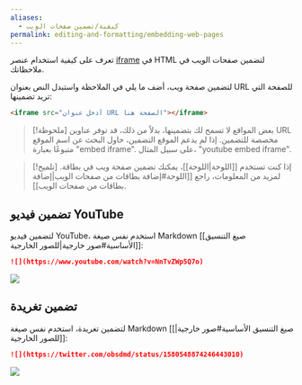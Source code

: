 ```yaml
---
aliases:
  - كيفية/تضمين صفحات الويب
permalink: editing-and-formatting/embedding-web-pages
---
```


تعرف على كيفية استخدام عنصر [iframe](https://developer.mozilla.org/en-US/docs/Web/HTML/Element/iframe) في HTML لتضمين صفحات الويب في ملاحظاتك.

لتضمين صفحة ويب، أضف ما يلي في الملاحظة واستبدل النص بعنوان URL للصفحة التي تريد تضمينها:

```html
<iframe src="أدخل عنوان URL الصفحة هنا"></iframe>
```

> [!ملحوظة]
> بعض المواقع لا تسمح لك بتضمينها، بدلاً من ذلك، قد توفر عناوين URL مخصصة للتضمين. إذا لم يدعم الموقع التضمين، حاول البحث عن اسم الموقع متبوعًا بعبارة "embed iframe". على سبيل المثال، "youtube embed iframe".

> [!تلميح]
> إذا كنت تستخدم [[اللوحة|اللوحة]]، يمكنك تضمين صفحة ويب في بطاقة. لمزيد من المعلومات، راجع [[اللوحة#إضافة بطاقات من صفحات الويب|إضافة بطاقات من صفحات الويب]].

## تضمين فيديو YouTube

لتضمين فيديو YouTube، استخدم نفس صيغة Markdown [[صيغ التنسيق الأساسية#صور خارجية|للصور الخارجية]]:

```md
![](https://www.youtube.com/watch?v=NnTvZWp5Q7o)
```

![](https://www.youtube.com/watch?v=NnTvZWp5Q7o)

## تضمين تغريدة

لتضمين تغريدة، استخدم نفس صيغة Markdown [[صيغ التنسيق الأساسية#صور خارجية|للصور الخارجية]]:

```md
![](https://twitter.com/obsdmd/status/1580548874246443010)
```

![](https://twitter.com/obsdmd/status/1580548874246443010)
